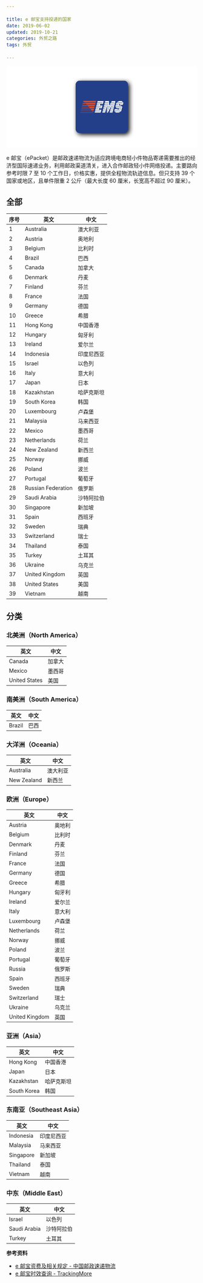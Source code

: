 ```yaml
---

title: e 邮宝支持投递的国家  
date: 2019-06-02  
updated: 2019-10-21
categories: 外贸之路       
tags: 外贸

---
```


![ems](epacket/ems.png)

e 邮宝（ePacket）是邮政速递物流为适应跨境电商轻小件物品寄递需要推出的经济型国际速递业务，利用邮政渠道清关，进入合作邮政轻小件网络投递。主要路向参考时限 7 至 10 个工作日，价格实惠，提供全程物流轨迹信息。但只支持 39 个国家或地区，且单件限重 2 公斤（最大长度 60 厘米，长宽高不超过 90 厘米）。


<!-- more -->


## 全部

| 序号 | 英文               | 中文       |
| ---- | ------------------ | ---------- |
| 1    | Australia          | 澳大利亚   |
| 2    | Austria            | 奥地利     |
| 3    | Belgium            | 比利时     |
| 4    | Brazil             | 巴西       |
| 5    | Canada             | 加拿大     |
| 6    | Denmark            | 丹麦       |
| 7    | Finland            | 芬兰       |
| 8    | France             | 法国       |
| 9    | Germany            | 德国       |
| 10   | Greece             | 希腊       |
| 11   | Hong Kong          | 中国香港   |
| 12   | Hungary            | 匈牙利     |
| 13   | Ireland            | 爱尔兰     |
| 14   | Indonesia          | 印度尼西亚 |
| 15   | Israel             | 以色列     |
| 16   | Italy              | 意大利     |
| 17   | Japan              | 日本       |
| 18   | Kazakhstan         | 哈萨克斯坦 |
| 19   | South Korea        | 韩国       |
| 20   | Luxembourg         | 卢森堡     |
| 21   | Malaysia           | 马来西亚   |
| 22   | Mexico             | 墨西哥     |
| 23   | Netherlands        | 荷兰       |
| 24   | New Zealand        | 新西兰     |
| 25   | Norway             | 挪威       |
| 26   | Poland             | 波兰       |
| 27   | Portugal           | 葡萄牙     |
| 28   | Russian Federation | 俄罗斯     |
| 29   | Saudi Arabia       | 沙特阿拉伯 |
| 30   | Singapore          | 新加坡     |
| 31   | Spain              | 西班牙     |
| 32   | Sweden             | 瑞典       |
| 33   | Switzerland        | 瑞士       |
| 34   | Thailand           | 泰国       |
| 35   | Turkey             | 土耳其     |
| 36   | Ukraine            | 乌克兰     |
| 37   | United Kingdom     | 英国       |
| 38   | United States      | 美国       |
| 39   | Vietnam            | 越南       |

## 分类

### 北美洲（North America）

| 英文          | 中文   |
| ------------- | ------ |
| Canada        | 加拿大 |
| Mexico        | 墨西哥 |
| United States | 美国   |


### 南美洲（South America）

| 英文          | 中文   |
| ------------- | ------ |
| Brazil        | 巴西   |


### 大洋洲（Oceania）

| 英文        | 中文     |
| ----------- | -------- |
| Australia   | 澳大利亚 |
| New Zealand | 新西兰   |


### 欧洲（Europe）

| 英文           | 中文   |
| -------------- | ------ |
| Austria        | 奥地利 |
| Belgium        | 比利时 |
| Denmark        | 丹麦   |
| Finland        | 芬兰   |
| France         | 法国   |
| Germany        | 德国   |
| Greece         | 希腊   |
| Hungary        | 匈牙利 |
| Ireland        | 爱尔兰 |
| Italy          | 意大利 |
| Luxembourg     | 卢森堡 |
| Netherlands    | 荷兰   |
| Norway         | 挪威   |
| Poland         | 波兰   |
| Portugal       | 葡萄牙 |
| Russia         | 俄罗斯 |
| Spain          | 西班牙 |
| Sweden         | 瑞典   |
| Switzerland    | 瑞士   |
| Ukraine        | 乌克兰 |
| United Kingdom | 英国   |


### 亚洲（Asia）

| 英文       | 中文       |
| ---------- | ---------- |
| Hong Kong  | 中国香港   |
| Japan      | 日本       |
| Kazakhstan | 哈萨克斯坦 |
| South Korea | 韩国      |


### 东南亚（Southeast Asia）

| 英文       | 中文       |
| ---------- | ---------- |
| Indonesia  | 印度尼西亚 |
| Malaysia   | 马来西亚   |
| Singapore  | 新加坡     |
| Thailand   | 泰国       |
| Vietnam    | 越南       |



### 中东（Middle East）

| 英文         | 中文       |
| ------------ | ---------- |
| Israel       | 以色列     |
| Saudi Arabia | 沙特阿拉伯 |
| Turkey       | 土耳其     |

**参考资料**
- [e 邮宝资费及相关规定 - 中国邮政速递物流](http://shipping.ems.com.cn/product/findDetail?spm=5261.9456716.0.0.65a142cfIdYs5z&sid=400026)
- [e 邮宝时效查询 - TrackingMore](https://www.trackingmore.com/epacket-cn-cn-ship-packages-from-china-to-other-countries-by-epacket)

